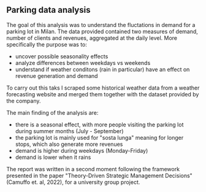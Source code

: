 ## Parking data analysis
The goal of this analysis was to understand the fluctations in demand for a parking lot in Milan. The data provided contained two measures of demand, number of clients and revenues, aggregated at the daily level.
More specifically the purpose was to:
- uncover possible seasonality effects
- analyze differences between weekdays vs weekends
- understand if weather conditons (rain in particular) have an effect on revenue generation and demand

To carry out this taks I scraped some historical weather data from a weather forecasting website and merged them together with the dataset provided by the company.

The main finding of the analysis are:
- there is a seasonal effect, with more people visiting the parking lot during summer months (July - September)
- the parking lot is mainly used for "sosta lunga" meaning for longer stops, which also generate more revenues
- demand is higher during weekdays (Monday-Friday)
- demand is lower when it rains

The report was written in a second moment following the framework presented in the paper "Theory-Driven Strategic Management Decisions" (Camuffo et. al, 2022), for a university group project.
